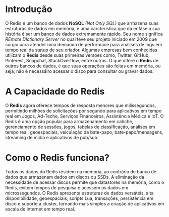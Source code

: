 # Introdução
O Redis é um banco de dados **NoSQL** *(Not Only SQL)* que armazena suas estruturas de dados em memória, e uma carcterística que dá enfâse a sua história é ser um banco de dados
extremamente rápido. Seu nome significa *REmote DIctionary Server* no qual teve seu projeto iniciado em 2009 que surgiu para atender uma demanda de performace para análises de
logs em tempo real da statup de seu criador. Algumas empresas bem conhecidas utilizam o **Redis** desde suas primeiras versoes como, Twitter, GitHub, Pinterest, Snapchat, StackOverflow, entre outras. O que difere o **Redis** de outros bancos de dados, é que suas operações são feitas em memória, ou seja, não é necessáiro acessar o disco para
consultar ou gravar dados.

# A Capacidade do Redis
O **Redis** agora oferece tempos de resposta menores que milissegundos, permitindo milhões de solicitações por
segundo para aplicativos em tempo real em Jogos, Ad-Teche, Serviços Financeiros, Assistência Médica e IoT. O 
Redis é uma opção popular para armazenamento em cahche, gerenciamento de sessões, jogos, tabelas de classificação,
análises em tempo real, geoespaciais, veiculação de bate-papo, bate-papo/mensagens, streaming de mídia e aplicativos
de pub/sub.

# Como o Redis funciona?
Todos os dados do Redis residem na memória, ao contrário de banco de dados que armazenam dados em discos ou SSDs.
A eliminação da necessidade de acessar discos permite que datastores na memória, como o Redis, evitem tempos de pesquisa e acessem os dados em microssegundos. O Redis apresenta estruturas de dados versáteis, alta disponibilidade, geoespaciais, scripts Lua, transações, persistência em disco e suporte a cluster, tornando mais
simples a criação de aplicativos em escala de Internet em tempo real.
